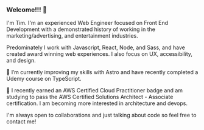 ### Welcome!!! 👋

I'm Tim.  I'm an experienced Web Engineer focused on Front End Development with a demonstrated history of working in the marketing/advertising, and entertainment industries. 

Predominately I work with Javascript, React, Node, and Sass, and have created award winning web experiences. I also focus on UX, accessibility, and design. 

🌱 I’m currently improving my skills with Astro and have recently completed a Udemy course on TypeScript. 

📃 I recently earned an AWS Certified Cloud Practitioner badge and am studying to pass the AWS Certified Solutions Architect - Associate certification. I am becoming more interested in architecture and devops.

I'm always open to collaborations and just talking about code so feel free to contact me!


